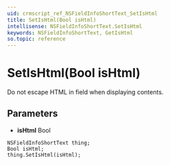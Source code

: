 ```yaml
---
uid: crmscript_ref_NSFieldInfoShortText_SetIsHtml
title: SetIsHtml(Bool isHtml)
intellisense: NSFieldInfoShortText.SetIsHtml
keywords: NSFieldInfoShortText, GetIsHtml
so.topic: reference
---
```


# SetIsHtml(Bool isHtml)

Do not escape HTML in field when displaying contents.

## Parameters

* **isHtml** Bool

```crmscript
NSFieldInfoShortText thing;
Bool isHtml;
thing.SetIsHtml(isHtml);
```

